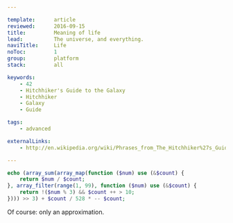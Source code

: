```yaml
---

template:      article
reviewed:      2016-09-15
title:         Meaning of life
lead:          The universe, and everything.
naviTitle:     Life
noToc:         1
group:         platform
stack:         all

keywords:
    - 42
    - Hitchhiker's Guide to the Galaxy
    - Hitchhiker
    - Galaxy
    - Guide

tags:
    - advanced

externalLinks:
    - http://en.wikipedia.org/wiki/Phrases_from_The_Hitchhiker%27s_Guide_to_the_Galaxy

---
```


```php
echo (array_sum(array_map(function ($num) use (&$count) {
    return $num / $count;
}, array_filter(range(1, 99), function ($num) use (&$count) {
    return !($num % 3) && $count ++ > 10;
}))) >> 3) + $count / 528 * -- $count;
```

Of course: only an approximation.
